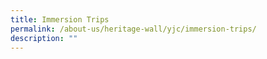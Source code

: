 ```yaml
---
title: Immersion Trips
permalink: /about-us/heritage-wall/yjc/immersion-trips/
description: ""
---
```

